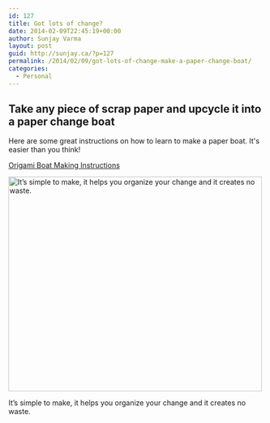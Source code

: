 ```yaml
---
id: 127
title: Got lots of change?
date: 2014-02-09T22:45:19+00:00
author: Sunjay Varma
layout: post
guid: http://sunjay.ca/?p=127
permalink: /2014/02/09/got-lots-of-change-make-a-paper-change-boat/
categories:
  - Personal
---
```

## Take any piece of scrap paper and upcycle it into a paper change boat

Here are some great instructions on how to learn to make a paper boat. It's easier than you think!

[Origami Boat Making Instructions](http://www.origami-instructions.com/origami-sampan.html)

<div id="attachment_130" style="width: 510px" class="wp-caption aligncenter">
  <a href="http://sunjay.ca/wp-content/uploads/2014/02/2014-02-09-19.16.58_cropped.jpg"><img class="size-full wp-image-130" alt="It’s simple to make, it helps you organize your change and it creates no waste." src="http://sunjay.ca/wp-content/uploads/2014/02/2014-02-09-19.16.58_cropped.jpg" width="500" height="424" /></a>
  
  <p class="wp-caption-text">
    It’s simple to make, it helps you organize your change and it creates no waste.
  </p>
</div>

&nbsp;